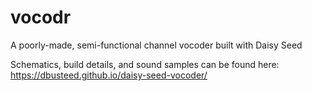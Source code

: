# vocodr

A poorly-made, semi-functional channel vocoder built with Daisy Seed

Schematics, build details, and sound samples can be found here: https://dbusteed.github.io/daisy-seed-vocoder/